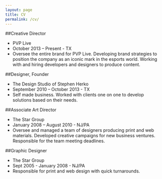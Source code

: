 ```yaml
---
layout: page
title: CV
permalink: /cv/
---
```


##Creative Director
- PVP Live
- October 2013 – Present - TX
- Oversee the entire brand for PVP Live. Developing brand strategies to position the company as an iconic mark in the esports world. Working with and hiring developers and designers to produce content.

##Designer, Founder
- The Design Studio of Stephen Herko
- September 2010 – October 2013 - TX
- Self made business. Worked with clients one on one to develop solutions based on their needs.

##Associate Art Director
- The Star Group
- January 2008 – August 2010 - NJ/PA
- Oversee and managed a team of designers producing print and web materials. Developed creative campaigns for new business ventures. Responsible for the team meeting deadlines.

##Graphic Designer
- The Star Group
- Sept 2005 - January 2008 - NJ/PA
- Responsible for print and web design with quick turnarounds.